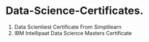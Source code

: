 # Data-Science-Certificates.

1. Data Scientiest Certificate From Simplilearn
2. IBM Intellipaat Data Science Masters Certificate
